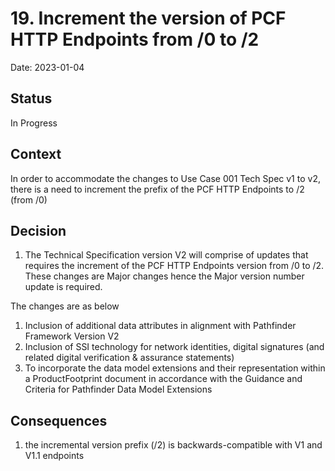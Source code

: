 # 19. Increment the version of PCF HTTP Endpoints from /0 to /2

Date: 2023-01-04

## Status
In Progress

## Context

In order to accommodate the changes to Use Case 001 Tech Spec v1 to v2, there is a need to increment the prefix of the PCF HTTP Endpoints to /2 (from /0)


## Decision

1. The Technical Specification version V2 will comprise of updates that requires the increment of the PCF HTTP Endpoints version from /0 to /2. These changes are Major changes hence the Major version number update is required.

The changes are as below
1. Inclusion of additional data attributes in alignment with Pathfinder Framework Version V2
2. Inclusion of SSI technology for network identities, digital signatures (and related digital verification & assurance statements)
3. To incorporate the data model extensions and their representation within a ProductFootprint document in accordance with the Guidance and Criteria for Pathfinder Data Model Extensions



## Consequences
1. the incremental version prefix (/2) is backwards-compatible with V1 and V1.1 endpoints
